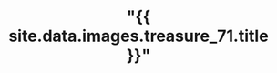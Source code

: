 ---
title: >
 "{{ site.data.images.treasure_71.title }}"
# description: Species occurrence data for the United States and U.S. Territories.
background: "{{ site.data.images.treasure_71.src }}"
categories: ["Fossil"]
imageLicense: |
  "{{ site.data.images.treasure_71.caption }}"
composition:
  - type: postHeader
  - type: pageMarkdown
---